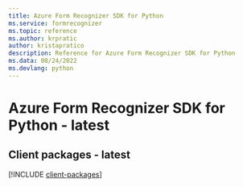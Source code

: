 ```yaml
---
title: Azure Form Recognizer SDK for Python
ms.service: formrecognizer
ms.topic: reference
ms.author: krpratic
author: kristapratico
description: Reference for Azure Form Recognizer SDK for Python
ms.data: 08/24/2022
ms.devlang: python
---
```

# Azure Form Recognizer SDK for Python - latest

## Client packages - latest
[!INCLUDE [client-packages](form-recognizer-client-index.md)]